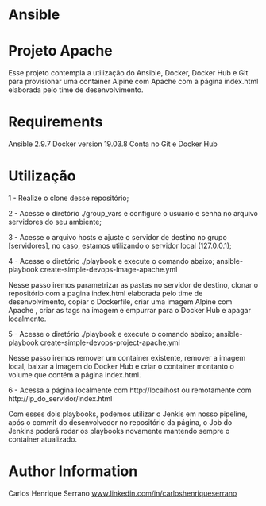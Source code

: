 # Ansible

# Projeto Apache
Esse projeto contempla a utilização do Ansible, Docker, Docker Hub e Git para provisionar uma container Alpine com Apache com a página index.html elaborada pelo time de desenvolvimento.

# Requirements
Ansible 2.9.7
Docker version 19.03.8
Conta no Git e Docker Hub

# Utilização

1 - Realize o clone desse repositório;

2 - Acesse o diretório ./group_vars e configure o usuário e senha no arquivo servidores do seu ambiente;

3 - Acesse o arquivo hosts e ajuste o servidor de destino no grupo [servidores], no caso, estamos utilizando o servidor local (127.0.0.1);

4 - Acesse o diretório ./playbook e execute o comando abaixo;
ansible-playbook create-simple-devops-image-apache.yml

Nesse passo iremos parametrizar as pastas no servidor de destino, clonar o repositório com a pagina index.html elaborada pelo time de desenvolvimento, copiar o Dockerfile, criar uma imagem Alpine com Apache , criar as tags na imagem e empurrar para o Docker Hub e apagar localmente. 

5 - Acesse o diretório ./playbook e execute o comando abaixo;
ansible-playbook create-simple-devops-project-apache.yml

Nesse passo iremos remover um container existente, remover a imagem local, baixar a imagem do Docker Hub e criar o container montanto o volume que contém a página index.html.

6 - Acessa a página localmente com http://localhost ou remotamente com http://ip_do_servidor/index.html

Com esses dois playbooks, podemos utilizar o Jenkis em nosso pipeline, após o commit do desenvolvedor no repositório da página, o Job do Jenkins poderá rodar os playbooks novamente mantendo sempre o container atualizado.

# Author Information
Carlos Henrique Serrano
www.linkedin.com/in/carloshenriqueserrano
